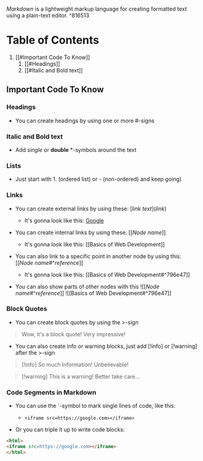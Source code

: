 _Markdown_ is a lightweight markup language for creating formatted text using a plain-text editor. ^816513

# Table of Contents
1. [[#Important Code To Know]]
	1. [[#Headings]]
	2. [[#Italic and Bold text]]
## Important Code To Know

### Headings
- You can create headings by using one or more \#-signs
### Italic and Bold text
- Add *single* or **double** \*-symbols around the text
### Lists
- Just start with 1. (ordered list) or - (non-ordered) and keep going)
### Links
- You can create external links by using these: \[*link text*\](*link*)
	- It's gonna look like this: [Google](https://google.com)

- You can create internal links by using these: \[\[*Node name*\]\]
	- It's gonna look like this: [[Basics of Web Development]]

- You can also link to a specific point in another node by using this: \[\[*Node name*#^*reference*\]\]
	- It's gonna look like this: [[Basics of Web Development#^796e47]]

- You can also show parts of other nodes with this \!\[\[*Node name*#^*reference*\]\]
	 ![[Basics of Web Development#^796e47]]
### Block Quotes
- You can create block quotes by using the \>-sign

>Wow, it's a block quote!
>Very impressive!

- You can also create info or warning blocks, just add \[!info] or \[!warning] after the \>-sign

>[!info] So much Information!
>Unbelievable!

>[!warning] This is a warning!
>Better take care...

### Code Segments in Markdown
- You can use the \`-symbol to mark single lines of code, like this:
	- `<iframe src=https://google.com></iframe>`

- Or you can triple it up to write code blocks:
```html
<html>
<iframe src=https://google.com></iframe>
</html>
```